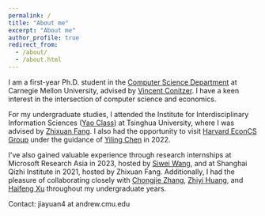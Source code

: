```yaml
---
permalink: /
title: "About me"
excerpt: "About me"
author_profile: true
redirect_from: 
  - /about/
  - /about.html
---
```


I am a first-year Ph.D. student in the <a href="https://csd.cmu.edu/">Computer Science Department</a> at Carnegie Mellon University, advised by <a href="https://www.cs.cmu.edu/~conitzer/">Vincent Conitzer</a>. I have a keen interest in the intersection of computer science and economics.

For my undergraduate studies, I attended the Institute for Interdisciplinary Information Sciences (<a href="https://iiis.tsinghua.edu.cn/en/yaoclass/">Yao Class</a>) at Tsinghua University, where I was advised by <a href="https://people.iiis.tsinghua.edu.cn/~fang/">Zhixuan Fang</a>. 
I also had the opportunity to visit <a href="https://econcs.seas.harvard.edu/econcs-group">Harvard EconCS Group</a> under the guidance of <a href="https://yiling.seas.harvard.edu/">Yiling Chen</a> in 2022. 

I've also gained valuable experience through research internships at Microsoft Research Asia in 2023, hosted by <a href="https://www.microsoft.com/en-us/research/people/siweiwang/">Siwei Wang</a>, and at Shanghai Qizhi Institute in 2021, hosted by Zhixuan Fang. 
Additionally, I had the pleasure of collaborating closely with <a href="https://engineering.wustl.edu/faculty/Chongjie-Zhang.html">Chongjie Zhang</a>, <a href="https://i.cs.hku.hk/~zhiyi/">Zhiyi Huang</a>, and <a href="https://www.haifeng-xu.com/">Haifeng Xu</a> throughout my undergraduate years. 

Contact: jiayuan4 at andrew.cmu.edu